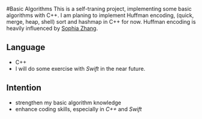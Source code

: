 #Basic Algorithms
This is a self-traning project, implementing some basic algorithms with C++. I am planing to implement Huffman encoding, (quick, merge, heap, shell) sort and hashmap in C++ for now. Huffman encoding is heavily influenced by [Sophia Zhang](http://blog.csdn.net/abcjennifer/article/details/8020695).

## Language
* C++
* I will do some exercise with _Swift_ in the near future.

## Intention
* strengthen my basic algorithm knowledge
* enhance coding skills, especially in *C++* and *Swift*

